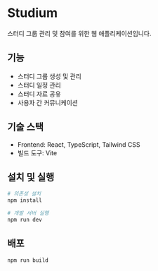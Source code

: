 # Studium

스터디 그룹 관리 및 참여를 위한 웹 애플리케이션입니다.

## 기능

- 스터디 그룹 생성 및 관리
- 스터디 일정 관리
- 스터디 자료 공유
- 사용자 간 커뮤니케이션

## 기술 스택

- Frontend: React, TypeScript, Tailwind CSS
- 빌드 도구: Vite

## 설치 및 실행

```bash
# 의존성 설치
npm install

# 개발 서버 실행
npm run dev
```

## 배포

```bash
npm run build
```
